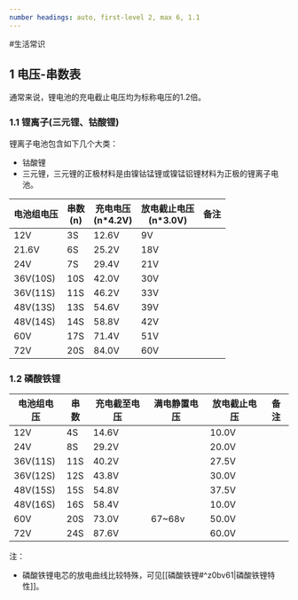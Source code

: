 ```yaml
---
number headings: auto, first-level 2, max 6, 1.1
---
```

#生活常识 

## 1 电压-串数表

通常来说，锂电池的充电截止电压均为标称电压的1.2倍。

### 1.1 锂离子(三元锂、钴酸锂)

锂离子电池包含如下几个大类：
- 钴酸锂
- 三元锂，三元锂的正极材料是由镍钴锰锂或镍锰铝锂材料为正极的锂离子电池。

| 电池组电压    | 串数<br>(n) | 充电电压<br>(n\*4.2V) | 放电截止电压<br>(n\*3.0V) | 备注  |
| -------- | --------- | ----------------- | ------------------- | --- |
| 12V      | 3S        | 12.6V             | 9V                  |     |
| 21.6V    | 6S        | 25.2V             | 18V                 |     |
| 24V      | 7S        | 29.4V             | 21V                 |     |
| 36V(10S) | 10S       | 42.0V             | 30V                 |     |
| 36V(11S) | 11S       | 46.2V             | 33V                 |     |
| 48V(13S) | 13S       | 54.6V             | 39V                 |     |
| 48V(14S) | 14S       | 58.8V             | 42V                 |     |
| 60V      | 17S       | 71.4V             | 51V                 |     |
| 72V      | 20S       | 84.0V             | 60V                 |     |

### 1.2 磷酸铁锂

| 电池组电压    | 串数  | 充电截至电压 | 满电静置电压 | 放电截止电压 | 备注  |
| -------- | --- | ------ | ------ | ------ | --- |
| 12V      | 4S  | 14.6V  |        | 10.0V  |     |
| 24V      | 8S  | 29.2V  |        | 20.0V  |     |
| 36V(11S) | 11S | 40.2V  |        | 27.5V  |     |
| 36V(12S) | 12S | 43.8V  |        | 30.0V  |     |
| 48V(15S) | 15S | 54.8V  |        | 37.5V  |     |
| 48V(16S) | 16S | 58.4V  |        | 10.0V  |     |
| 60V      | 20S | 73.0V  | 67~68v | 50.0V  |     |
| 72V      | 24S | 87.6V  |        | 60.0V  |     |
注：
- 磷酸铁锂电芯的放电曲线比较特殊，可见[[磷酸铁锂#^z0bv61|磷酸铁锂特性]]。